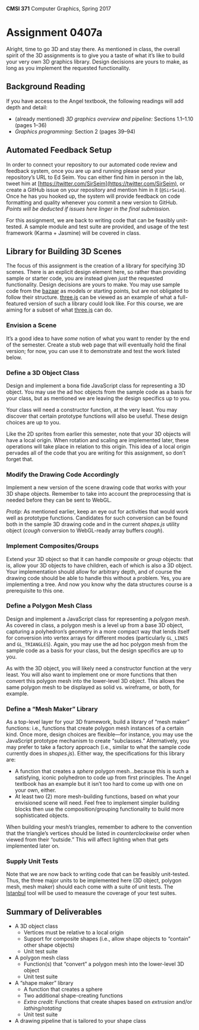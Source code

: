 **CMSI 371** Computer Graphics, Spring 2017

# Assignment 0407a
Alright, time to go 3D and stay there. As mentioned in class, the overall spirit of the 3D assignments is to give you a taste of what it’s like to build your very own 3D graphics library. Design decisions are yours to make, as long as you implement the requested functionality.

## Background Reading
If you have access to the Angel textbook, the following readings will add depth and detail:
- (already mentioned) _3D graphics overview and pipeline:_ Sections 1.1–1.10 (pages 1–36)
- _Graphics programming:_ Section 2 (pages 39–94)

## Automated Feedback Setup
In order to connect your repository to our automated code review and feedback system, once you are up and running please send your repository’s URL to Ed Seim. You can either find him in person in the lab, tweet him at [https://twitter.com/SirSeim](https://twitter.com/SirSeim), or create a GitHub issue on your repository and mention him in it (`@SirSeim`). Once he has you hooked up, the system will provide feedback on code formatting and quality whenever you commit a new version to GitHub. _Points will be deducted if issues here linger in the final submission._

For this assignment, we are back to writing code that can be feasibly unit-tested. A sample module and test suite are provided, and usage of the test framework (Karma + Jasmine) will be covered in class.

## Library for Building 3D Scenes
The focus of this assignment is the creation of a library for specifying 3D scenes. There is an explicit design element here, so rather than providing sample or starter code, you are instead given _just_ the requested functionality. Design decisions are yours to make. You may use sample code from the [bazaar](https://github.com/dondi/bazaar) as models or starting points, but are not obligated to follow their structure. [three.js](https://threejs.org) can be viewed as an example of what a full-featured version of such a library could look like. For this course, we are aiming for a subset of what [three.js](https://threejs.org) can do.

### Envision a Scene
It’s a good idea to have _some_ notion of what you want to render by the end of the semester. Create a stub web page that will eventually hold the final version; for now, you can use it to demonstrate and test the work listed below.

### Define a 3D Object Class
Design and implement a bona fide JavaScript class for representing a 3D object. You may use the ad hoc objects from the sample code as a basis for your class, but as mentioned we are leaving the design specifics up to you.

Your class will need a constructor function, at the very least. You may discover that certain prototype functions will also be useful. These design choices are up to you.

Like the 2D sprites from earlier this semester, note that your 3D objects will have a local origin. When rotation and scaling are implemented later, these operations will take place in relation to this origin. This idea of a local origin pervades all of the code that you are writing for this assignment, so don’t forget that.

### Modify the Drawing Code Accordingly
Implement a new version of the scene drawing code that works with your 3D shape objects. Remember to take into account the preprocessing that is needed before they can be sent to WebGL.

_Protip:_ As mentioned earlier, keep an eye out for activities that would work well as prototype functions. Candidates for such conversion can be found both in the sample 3D drawing code and in the current _shapes.js_ utility object (*cough* conversion to WebGL-ready array buffers *cough*).

### Implement Composites/Groups
Extend your 3D object so that it can handle _composite_ or _group_ objects: that is, allow your 3D objects to have children, each of which is also a 3D object. Your implementation should allow for arbitrary depth, and of course the drawing code should be able to handle this without a problem. Yes, you are implementing a tree. And now you know why the data structures course is a prerequisite to this one.

### Define a Polygon Mesh Class
Design and implement a JavaScript class for representing a _polygon mesh_. As covered in class, a polygon mesh is a level up from a base 3D object, capturing a polyhedron’s geometry in a more compact way that lends itself for conversion into vertex arrays for different modes (particularly `GL_LINES` and `GL_TRIANGLES`). Again, you may use the ad hoc polygon mesh from the sample code as a basis for your class, but the design specifics are up to you.

As with the 3D object, you will likely need a constructor function at the very least. You will also want to implement one or more functions that then convert this polygon mesh into the lower-level 3D object. This allows the same polygon mesh to be displayed as solid vs. wireframe, or both, for example.

### Define a “Mesh Maker” Library
As a top-level layer for your 3D framework, build a library of “mesh maker” functions: i.e., functions that create polygon mesh instances of a certain kind. Once more, design choices are flexible—for instance, you may use the JavaScript prototype mechanism to create “subclasses.” Alternatively, you may prefer to take a factory approach (i.e., similar to what the sample code currently does in _shapes.js_). Either way, the specifications for this library are:

- A function that creates a _sphere_ polygon mesh...because this is such a satisfying, iconic polyhedron to code up from first principles. The Angel textbook has an example but it isn’t too hard to come up with one on your own, either.
- At least two (2) more mesh-building functions, based on what your envisioned scene will need. Feel free to implement simpler building blocks then use the composition/grouping functionality to build more sophisticated objects.

When building your mesh’s triangles, remember to adhere to the convention that the triangle’s vertices should be listed in _counterclockwise_ order when viewed from their “outside.” This will affect lighting when that gets implemented later on.

### Supply Unit Tests
Note that we are now back to writing code that can be feasibly unit-tested. Thus, the three major units to be implemented here (3D object, polygon mesh, mesh maker) should each come with a suite of unit tests. The [Istanbul](http://gotwarlost.github.io/istanbul/) tool will be used to measure the coverage of your test suites.

## Summary of Deliverables

- A 3D object class
  * Vertices must be relative to a local origin
  * Support for composite shapes (i.e., allow shape objects to “contain” other shape objects)
  * Unit test suite
- A polygon mesh class
  * Function(s) that “convert” a polygon mesh into the lower-level 3D object
  * Unit test suite
- A “shape maker” library
  * A function that creates a sphere
  * Two additional shape-creating functions
  * _Extra credit:_ Functions that create shapes based on _extrusion_ and/or _lathing/rotating_
  * Unit test suite
- A drawing pipeline that is tailored to your shape class
